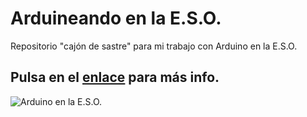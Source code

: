 
# **Arduineando en la E.S.O.**

Repositorio "cajón de sastre" para mi trabajo con Arduino en la E.S.O.  

## Pulsa en el [enlace](https://github.com/angelmicelti/Arduineando-en-la-E.S.O./wiki) para más info.

![Arduino en la E.S.O.](https://i.blogs.es/71bd8f/650_1200/450_1000.jpg)
